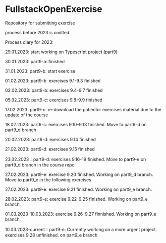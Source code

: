 # FullstackOpenExercise
Repository for submitting exercise

process before 2023 is omitted.

Process diary for 2023:

   29.01.2023: start working on Typescript project (part9)
   
   30.01.2023: part9-a: finished
   
   31.01.2023: part9-b: start exercise
   
   01.02.2023: part9-b: exercises 9.1-9.3 finished
    
   02.02.2023: part9-b: exercises 9.4-9.7 finished
   
   05.02.2023: part9-c: exercises 9.8-9.9 finished
   
   17.02.2023: part9-c: re-download the patientor exercises material due to the update of the course
   
   18.02.2023: part9-c: exercises 9.10-9.13 finished. Move to part9-d on part9_d branch
   
   20.02.2023: part9-d: exercises 9.14 finished
   
   21.02.2023: part9-d: exercises 9.15 finished
   
   23.02.2023：part9-d: exercises 9.16-19 finished. Move to part9-e on part9_d branch in the course repo
   
   27.02.2023: part9-e: exercise 9.20 finished. Working on part9_d branch. Move to part9_e in the following exercises.
   
   27.02.2023: part9-e: exercise 9.21 finished. Working on part9_e branch. 
   
   28.02.2023: part9-e: exercise 9.22-9.25 finished. Working on part9_e branch. 
   
   01.03.2023-10.03.2023: exercise 9.26-9.27 finnished. Working on part9_e branch.
   
   10.03.2023-current：part9-e: Currently working on a more urgent project. exercises 9.28 unfinished. on part9_e branch. 
   
